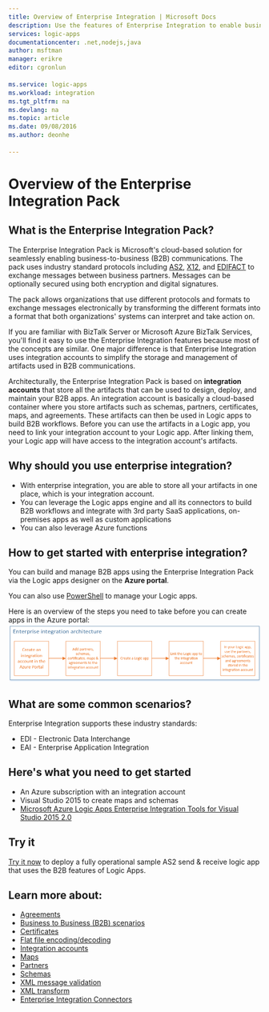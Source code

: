 ```yaml
---
title: Overview of Enterprise Integration | Microsoft Docs
description: Use the features of Enterprise Integration to enable business process and integration scenarios using Logic apps
services: logic-apps
documentationcenter: .net,nodejs,java
author: msftman
manager: erikre
editor: cgronlun

ms.service: logic-apps
ms.workload: integration
ms.tgt_pltfrm: na
ms.devlang: na
ms.topic: article
ms.date: 09/08/2016
ms.author: deonhe

---
```

# Overview of the Enterprise Integration Pack
## What is the Enterprise Integration Pack?
The Enterprise Integration Pack is Microsoft's cloud-based solution for seamlessly enabling business-to-business (B2B) communications. The pack uses industry standard protocols including [AS2](app-service-logic-enterprise-integration-as2.md), [X12](app-service-logic-enterprise-integration-x12.md), and [EDIFACT](app-service-logic-enterprise-integration-edifact.md) to exchange messages between business partners. Messages can be optionally secured using both encryption and digital signatures. 

The pack allows organizations that use different protocols and formats to exchange messages electronically by transforming the different formats into a format that both organizations' systems can interpret and take action on. 

If you are familiar with BizTalk Server or Microsoft Azure BizTalk Services, you'll find it easy to use the Enterprise Integration features because most of the concepts are similar. One major difference is that Enterprise Integration uses integration accounts to simplify the storage and management of artifacts used in B2B communications. 

Architecturally, the Enterprise Integration Pack is based on **integration accounts** that store all the artifacts that can be used to design, deploy, and maintain your B2B apps. An integration account is basically a cloud-based container where you store artifacts such as schemas, partners, certificates, maps, and agreements. These artifacts can then be used in Logic apps to build B2B workflows. Before you can use the artifacts in a Logic app, you need to link your integration account to your Logic app. After linking them, your Logic app will have access to the integration account's artifacts.  

## Why should you use enterprise integration?
* With enterprise integration, you are able to store all your artifacts in one place, which is your integration account. 
* You can leverage the Logic apps engine and all its connectors to build B2B workflows and integrate with 3rd party SaaS applications, on-premises apps as well as custom applications
* You can also leverage Azure functions

## How to get started with enterprise integration?
You can build and manage B2B apps using the Enterprise Integration Pack via the Logic apps designer on the **Azure portal**.  

You can also use [PowerShell](https://msdn.microsoft.com/library/azure/mt652195.aspx "Logic apps PowerShell topics") to manage your Logic apps. 

Here is an overview of the steps you need to take before you can create apps in the Azure portal:
![overview image](./media/app-service-logic-enterprise-integration-overview/overview-0.png)  

## What are some common scenarios?
Enterprise Integration supports these industry standards:   

* EDI - Electronic Data Interchange  
* EAI - Enterprise Application Integration  

## Here's what you need to get started
* An Azure subscription with an integration account
* Visual Studio 2015 to create maps and schemas
* [Microsoft Azure Logic Apps Enterprise Integration Tools for Visual Studio 2015 2.0](https://aka.ms/vsmapsandschemas)  

## Try it
[Try it now](https://github.com/Azure/azure-quickstart-templates/tree/master/201-logic-app-as2-send-receive) to deploy a fully operational sample AS2 send & receive logic app that uses the B2B features of Logic Apps.

## Learn more about:
* [Agreements](app-service-logic-enterprise-integration-agreements.md "Learn about enterprise integration agreements")
* [Business to Business (B2B) scenarios](app-service-logic-enterprise-integration-b2b.md "Learn how to create Logic apps with B2B features ")  
* [Certificates](app-service-logic-enterprise-integration-certificates.md "Learn about enterprise integration certificates")
* [Flat file encoding/decoding](app-service-logic-enterprise-integration-flatfile.md "Learn how to encode and decode flat file contents")  
* [Integration accounts](app-service-logic-enterprise-integration-accounts.md "Learn about integration accounts")
* [Maps](app-service-logic-enterprise-integration-maps.md "Learn about enterprise integration maps")
* [Partners](app-service-logic-enterprise-integration-partners.md "Learn about enterprise integration partners")
* [Schemas](app-service-logic-enterprise-integration-schemas.md "Learn about enterprise integration schemas")
* [XML message validation](app-service-logic-enterprise-integration-xml.md "Learn how to validate XML messages with Logic apps")
* [XML transform](app-service-logic-enterprise-integration-transform.md "Learn about enterprise integration maps")
* [Enterprise Integration Connectors](../connectors/apis-list.md "Learn about enterprise integration pack connectors")

